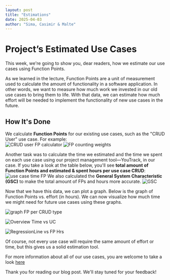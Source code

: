 ```yaml
---
layout: post
title: "Estimations"
date: 2025-04-03
author: "Sima, Casimir & Malte"
---
```


# Project’s Estimated Use Cases

This week, we're going to show you, dear readers, how we estimate our use cases using Function Points.

As we learned in the lecture, Function Points are a unit of measurement used to calculate the amount of functionality in a software application. In other words, we want to measure how much work we invested in our old use cases to bring them to life. With that data, we can estimate how much effort will be needed to implement the functionality of new use cases in the future.

## How It's Done

We calculate **Function Points** for our existing use cases, such as the "CRUD User" use case. For example:  
![CRUD user FP calculator](/gardeningApp/assets/screenshots/image.png)
![FP counting weights](/gardeningApp/assets/screenshots/FPtype.png)

Another task was to calculate the time we estimated and the time we spent on each use case using our project management tool—YouTrack, in our case. If you take a look at the table below, you'll see **total amount of Function Points and estimated & spent hours per use case CRUD**:  
![use case time FP](/gardeningApp/assets/screenshots/FP_and_Hours.png)
We also calculated the **General System Characteristic (GSC)** to make the total amount of FPs and hours more accurate.
![GSC](/gardeningApp/assets/screenshots/GSC.png)

Now that we have this data, we can plot a graph. Below is the graph of Function Points vs. effort (in hours). We can now visualize how much time we might need for future use cases using these graphs.

![graph FP per CRUD type](/gardeningApp/assets/screenshots/FunctionPointsPerCRUDType.png)

![Overview Time vs UC](/gardeningApp/assets/screenshots/EstimatedVsActualHoursPerCRUDType.png)

![RegressionLine vs FP Hrs](/gardeningApp/assets/screenshots/regression-line.png)

Of course, not every use case will require the same amount of effort or time, but this gives us a solid estimation tool.

For more information about all of our use cases, you are welcome to take a look [here](https://docs.google.com/spreadsheets/d/1zhDBTgnGTWBvLu5q1kFAv1N_qjQokxEkWYAxWJZ2RKE/edit?usp=sharing)

Thank you for reading our blog post. We'll stay tuned for your feedback!
